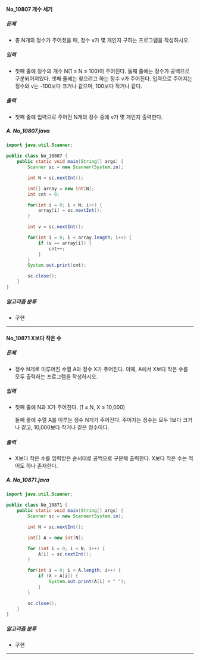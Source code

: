 #### No_10807 개수 세기

##### 문제

- 총 N개의 정수가 주어졌을 때, 정수 v가 몇 개인지 구하는 프로그램을 작성하시오.

##### 입력

- 첫째 줄에 정수의 개수 N(1 ≤ N ≤ 100)이 주어진다. 둘째 줄에는 정수가 공백으로 구분되어져있다. 셋째 줄에는 찾으려고 하는 정수 v가 주어진다. 입력으로 주어지는 정수와 v는 -100보다 크거나 같으며, 100보다 작거나 같다.

##### 출력

- 첫째 줄에 입력으로 주어진 N개의 정수 중에 v가 몇 개인지 출력한다.

##### A. No_10807.java

```java
import java.util.Scanner;

public class No_10807 {
    public static void main(String[] args) {
        Scanner sc = new Scanner(System.in);

        int N = sc.nextInt();

        int[] array = new int[N];
        int cnt = 0;

        for(int i = 0; i < N; i++) {
            array[i] = sc.nextInt();
        }

        int v = sc.nextInt();

        for(int i = 0; i < array.length; i++) {
            if (v == array[i]) {
                cnt++;
            }
        }
        System.out.print(cnt);

        sc.close();
    }
}
```

##### 알고리즘 분류

- 구현

-----

#### No_10871 X보다 작은 수

##### 문제

- 정수 N개로 이루어진 수열 A와 정수 X가 주어진다. 이때, A에서 X보다 작은 수를 모두 출력하는 프로그램을 작성하시오.

##### 입력

- 첫째 줄에 N과 X가 주어진다. (1 ≤ N, X ≤ 10,000)

  둘째 줄에 수열 A를 이루는 정수 N개가 주어진다. 주어지는 정수는 모두 1보다 크거나 같고, 10,000보다 작거나 같은 정수이다.

##### 출력

- X보다 작은 수를 입력받은 순서대로 공백으로 구분해 출력한다. X보다 작은 수는 적어도 하나 존재한다.

##### A. No_10871.java

```java
import java.util.Scanner;

public class No_10871 {
    public static void main(String[] args) {
        Scanner sc = new Scanner(System.in);

        int N = sc.nextInt();

        int[] A = new int[N];

        for (int i = 0; i < N; i++) {
            A[i] = sc.nextInt();
        }

        for(int i = 0; i < A.length; i++) {
            if (X > A[i]) {
                System.out.print(A[i] + " ");
            }
        }

        sc.close();
    }
}
```

##### 알고리즘 분류

- 구현

-----
